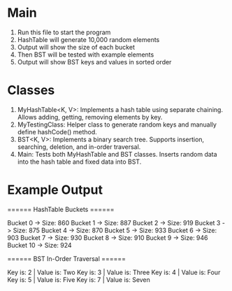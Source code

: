 # Main
1. Run this file to start the program
2. HashTable will generate 10,000 random elements
3. Output will show the size of each bucket
4. Then BST will be tested with example elements
5. Output will show BST keys and values in sorted order
# Classes
1. MyHashTable<K, V>: Implements a hash table using separate chaining. Allows adding, getting, removing elements by key.
2. MyTestingClass: Helper class to generate random keys and manually define hashCode() method.
3. BST<K, V>: Implements a binary search tree. Supports insertion, searching, deletion, and in-order traversal.
4. Main: Tests both MyHashTable and BST classes. Inserts random data into the hash table and fixed data into BST.

# Example Output
====== HashTable Buckets ======

Bucket 0 -> Size: 860
Bucket 1 -> Size: 887
Bucket 2 -> Size: 919
Bucket 3 -> Size: 875
Bucket 4 -> Size: 870
Bucket 5 -> Size: 933
Bucket 6 -> Size: 903
Bucket 7 -> Size: 930
Bucket 8 -> Size: 910
Bucket 9 -> Size: 946
Bucket 10 -> Size: 924

====== BST In-Order Traversal ======

Key is: 2 | Value is: Two
Key is: 3 | Value is: Three
Key is: 4 | Value is: Four
Key is: 5 | Value is: Five
Key is: 7 | Value is: Seven
